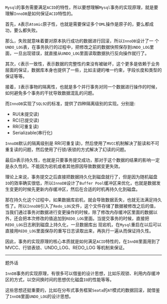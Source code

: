`Mysql`的事务需要满足`ACID`的特性，所以要想理解`Mysql`事务的实现原理，就是要理解`InnoDB`是如何保证`ACID`特性的。

首先，`A`表示`Atomic`原子性，也就是需要保证多个`DML`操作是原子的，要么都成功，要么都失败。

那么，失败就意味着要对原本执行成功的数据进行回滚，所以`InnoDB`设计了一 个`UNDO_LOG`表，在事务执行的过程中，把修改之前的数据快照保存到`UNDO_LOG`里面，一旦出现错误，就直接从`UNDO_LOG`里面读取数据执行反向操作就行了。

其次，`C`表示一致性，表示数据的完整性约束没有被破坏，这个更多是依赖于业务层面的保证，数据库本身也提供了一些，比如主键的唯一约束，字段长度和类型的保证等等。

接着，`I`表示事物的隔离性，也就是多个并行事务对同一个数据进行操作的时候，如何避免多个事务的干扰导致数据混乱的问题。

而`InnoDB`实现了`SQL92`的标准，提供了四种隔离级别的实现。分别是: 
* RU(未提交读)
* RC(已提交读)
* RR(可重复读)
* Serializable(串行化)

`InnoDB`默认的隔离级别是 RR(可重复读)，然后使用了`MVCC`机制解决了脏读和不可重复读的问题，然后使用了行锁/表锁的方式解决了幻读的问题。 

最后`D`表示持久性，也就是只要事务提交成功，那对于这个数据的结果的影响一定是永久性的。不能因为宕机或者其他原因导致数据变更失效。

理论上来说，事务提交之后直接把数据持久化到磁盘就行了，但是因为随机磁盘`IO`的效率确实很低，所以`InnoDB`设计了`Buffer Pool`缓冲区来优化，也就是数据发生变更的时候先更新内存缓冲区，然后在合适的时机再持久化到磁盘。

那在持久化这个过程中，如果数据库宕机，就会导致数据丢失，也就无法满足持久性了。所以`InnoDB`引入了`Redo_LOG`文件，这个文件存储了数据被修改之后的值，当我们通过事务对数据进行变更操作的时候，除了修改内存缓冲区里面的数据以外，还会把本次修改的值追加到`REDO_LOG`里面。当提交事务的时候，直接把`REDO_LOG`日志刷到磁盘上持久化，一旦数据库出 现宕机，在`Mysql`重启在以后可以直接用`REDO_LOG`里面保存的重写日志读取出来，再执行一遍从而保证持久性。

因此，事务的实现原理的核心本质就是如何满足`ACID`特性的，在`InnDB`里面用到了 MVCC、行锁表锁、UNDO_LOG、REDO_LOG 等机制来保证。

---
题外话

`InnDB`事务的实现原理，有很多可以借鉴的设计思想，比如乐观锁、利用内存缓冲区的方式，以空间换时间的思想优化磁盘`IO`的性能等等。

这些思想还挺重要的，比如在分布式事务框架`Seata`的`AT`模式的数据回滚，就借鉴了`InnDB`里面`UNDO_LOG`的设计思想。
